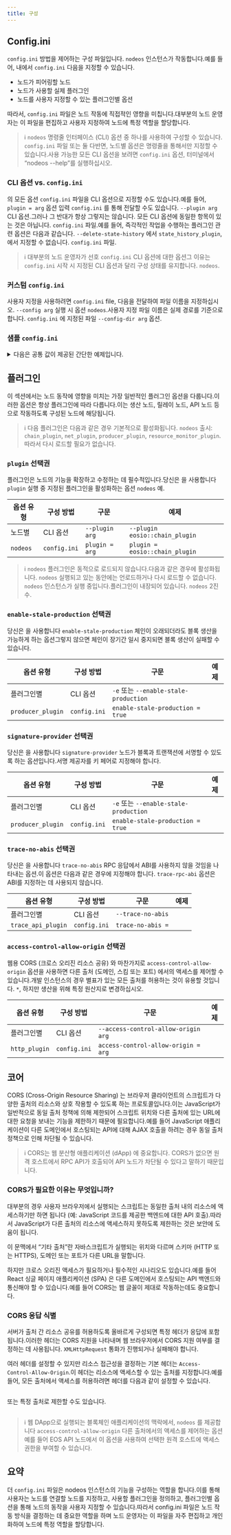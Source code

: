 ```yaml
---
title: 구성
---
```


## Config.ini

`config.ini` 방법을 제어하는 구성 파일입니다. `nodeos` 인스턴스가 작동합니다.예를 들어, 내에서 `config.ini` 다음을 지정할 수 있습니다.

* 노드가 피어링할 노드
* 노드가 사용할 실제 플러그인
* 노드를 사용자 지정할 수 있는 플러그인별 옵션

따라서, `config.ini` 파일은 노드 작동에 직접적인 영향을 미칩니다.대부분의 노드 운영자는 이 파일을 편집하고 사용자 지정하여 노드에 특정 역할을 할당합니다.

>ℹ️ `nodeos` 명령줄 인터페이스 (CLI) 옵션 중 하나를 사용하여 구성할 수 있습니다. `config.ini` 파일 또는 둘 다반면, 노드별 옵션은 명령줄을 통해서만 지정할 수 있습니다.사용 가능한 모든 CLI 옵션을 보려면 `config.ini` 옵션, 터미널에서 “nodeos --help”를 실행하십시오.

### CLI 옵션 vs. `config.ini`

의 모든 옵션 `config.ini` 파일을 CLI 옵션으로 지정할 수도 있습니다.예를 들어, `plugin = arg` 옵션 입력 `config.ini` 를 통해 전달할 수도 있습니다. `--plugin arg` CLI 옵션.그러나 그 반대가 항상 그렇지는 않습니다. 모든 CLI 옵션에 동일한 항목이 있는 것은 아닙니다. `config.ini` 파일.예를 들어, 즉각적인 작업을 수행하는 플러그인 관련 옵션은 다음과 같습니다. `--delete-state-history` 에서 `state_history_plugin`, 에서 지정할 수 없습니다. `config.ini` 파일.

>ℹ️ 대부분의 노드 운영자가 선호 `config.ini` CLI 옵션에 대한 옵션그 이유는 `config.ini` 시작 시 지정된 CLI 옵션과 달리 구성 상태를 유지합니다. `nodeos`.

### 커스텀 `config.ini`

사용자 지정을 사용하려면 `config.ini` file, 다음을 전달하여 파일 이름을 지정하십시오. `--config arg` 실행 시 옵션 `nodeos`.사용자 지정 파일 이름은 실제 경로를 기준으로 합니다. `config.ini` 에 지정된 파일 `--config-dir arg` 옵션.

### 샘플 `config.ini`

<details>
<summary>다음은 공통 값이 제공된 간단한 예제입니다.</summary>

```# Specify the Access-Control-Allow-Origin to be returned on each request (eosio::http_plugin)
access-control-allow-origin = *

# The name supplied to identify this node amongst the peers. (eosio::net_plugin)
agent-name = "EOS Test Agent"

# Enable block production, even if the chain is stale. (eosio::producer_plugin)
enable-stale-production = true

# ID of producer controlled by this node (e.g. inita; may specify multiple times) (eosio::producer_plugin)
producer-name = eosio

# Key=Value pairs in the form <public-key>=<provider-spec>
# Where:
#    <public-key>    	is a string form of a vaild EOSIO public key
# 
#    <provider-spec> 	is a string in the form <provider-type>:<data>
# 
#    <provider-type> 	is KEY, KEOSD, or SE
# 
#    KEY:<data>      	is a string form of a valid EOSIO private key which maps to the provided public key
# 
#    KEOSD:<data>    	is the URL where keosd is available and the approptiate wallet(s) are unlocked
# 
#  (eosio::producer_plugin)
signature-provider = EOS6MRyAjQq8ud7hVNYcfnVPJqcVpscN5So8BhtHuGYqET5GDW5CV=KEY:5KQwrPbwdL6PhXujxW37FSSQZ1JiwsST4cqQzDeyXtP79zkvFD3

# Use to indicate that the RPC responses will not use ABIs.
# Failure to specify this option when there are no trace-rpc-abi configuations will result in an Error.
# This option is mutually exclusive with trace-rpc-api (eosio::trace_api_plugin)
trace-no-abis = true

# Plugin(s) to enable, may be specified multiple times
plugin = eosio::producer_plugin
plugin = eosio::producer_api_plugin
plugin = eosio::chain_plugin
plugin = eosio::chain_api_plugin
plugin = eosio::http_plugin
plugin = eosio::state_history_plugin
plugin = eosio::net_plugin
plugin = eosio::net_api_plugin
plugin = eosio::trace_api_plugin
```

</details>

## 플러그인

이 섹션에서는 노드 동작에 영향을 미치는 가장 일반적인 플러그인 옵션을 다룹니다.이러한 옵션은 항상 플러그인에 따라 다릅니다.이는 생산 노드, 릴레이 노드, API 노드 등으로 작동하도록 구성된 노드에 해당됩니다.

>ℹ️ 다음 플러그인은 다음과 같은 경우 기본적으로 활성화됩니다. `nodeos` 출시: `chain_plugin`, `net_plugin`, `producer_plugin`, `resource_monitor_plugin`.따라서 다시 로드할 필요가 없습니다. 

### `plugin` 선택권

플러그인은 노드의 기능을 확장하고 수정하는 데 필수적입니다.당신은 을 사용합니다 `plugin` 실행 중 지정된 플러그인을 활성화하는 옵션 `nodeos` 예.

옵션 유형 | 구성 방법 | 구문 | 예제
-|-|-|-
노드별 | CLI 옵션 | `--plugin arg` | `--plugin eosio::chain_plugin`
`nodeos` | `config.ini` | `plugin = arg` | `plugin = eosio::chain_plugin`

> ℹ️ `nodeos` 플러그인은 동적으로 로드되지 않습니다.다음과 같은 경우에 활성화됩니다. `nodeos` 실행되고 있는 동안에는 언로드하거나 다시 로드할 수 없습니다. `nodeos` 인스턴스가 실행 중입니다.플러그인이 내장되어 있습니다. `nodeos` 2진수.

### `enable-stale-production` 선택권

당신은 을 사용합니다 `enable-stale-production` 체인이 오래되더라도 블록 생산을 가능하게 하는 옵션그렇지 않으면 체인이 장기간 일시 중지되면 블록 생산이 실패할 수 있습니다.

옵션 유형 | 구성 방법 | 구문 | 예제
-|-|-|-
플러그인별 | CLI 옵션 | `-e` 또는 `--enable-stale-production`
`producer_plugin` | `config.ini` | `enable-stale-production = true`

### `signature-provider` 선택권

당신은 을 사용합니다 `signature-provider` 노드가 블록과 트랜잭션에 서명할 수 있도록 하는 옵션입니다.서명 제공자를 키 페어로 지정해야 합니다.

옵션 유형 | 구성 방법 | 구문 | 예제
-|-|-|-
플러그인별 | CLI 옵션 | `-e` 또는 `--enable-stale-production`
`producer_plugin` | `config.ini` | `enable-stale-production = true`

### `trace-no-abis` 선택권

당신은 을 사용합니다 `trace-no-abis` RPC 응답에서 ABI를 사용하지 않을 것임을 나타내는 옵션.이 옵션은 다음과 같은 경우에 지정해야 합니다. `trace-rpc-abi` 옵션은 ABI를 지정하는 데 사용되지 않습니다.

옵션 유형 | 구성 방법 | 구문 | 예제
-|-|-|-
플러그인별 | CLI 옵션 | `--trace-no-abis`
`trace_api_plugin` | `config.ini` | `trace-no-abis =`

### `access-control-allow-origin` 선택권

웹용 CORS (크로스 오리진 리소스 공유) 와 마찬가지로 `access-control-allow-origin` 옵션을 사용하면 다른 출처 (도메인, 스킴 또는 포트) 에서의 액세스를 제어할 수 있습니다.개발 인스턴스의 경우 별표가 있는 모든 출처를 허용하는 것이 유용할 것입니다. `*`, 하지만 생산을 위해 특정 원산지로 변경하십시오.

옵션 유형 | 구성 방법 | 구문 | 예제
-|-|-|-
플러그인별 | CLI 옵션 | `--access-control-allow-origin arg`
`http_plugin` | `config.ini` | `access-control-allow-origin = arg`

## 코어

CORS (Cross-Origin Resource Sharing) 는 브라우저 클라이언트의 스크립트가 다양한 출처의 리소스와 상호 작용할 수 있도록 하는 프로토콜입니다.이는 JavaScript가 일반적으로 동일 출처 정책에 의해 제한되어 스크립트 위치와 다른 출처에 있는 URL에 대한 요청을 보내는 기능을 제한하기 때문에 필요합니다.예를 들어 JavaScript 애플리케이션이 다른 도메인에서 호스팅되는 API에 대해 AJAX 호출을 하려는 경우 동일 출처 정책으로 인해 차단될 수 있습니다.

>ℹ️ CORS는 웹 분산형 애플리케이션 (dApp) 에 중요합니다. CORS가 없으면 원격 호스트에서 RPC API가 호출되어 API 노드가 차단될 수 있다고 말하기 때문입니다.

### CORS가 필요한 이유는 무엇입니까?

대부분의 경우 사용자 브라우저에서 실행되는 스크립트는 동일한 출처 내의 리소스에 액세스하기만 하면 됩니다 (예: JavaScript 코드를 제공한 백엔드에 대한 API 호출).따라서 JavaScript가 다른 출처의 리소스에 액세스하지 못하도록 제한하는 것은 보안에 도움이 됩니다.

이 문맥에서 “기타 출처”란 자바스크립트가 실행되는 위치와 다르며 스키마 (HTTP 또는 HTTPS), 도메인 또는 포트가 다른 URL을 말합니다.

하지만 크로스 오리진 액세스가 필요하거나 필수적인 시나리오도 있습니다.예를 들어 React 싱글 페이지 애플리케이션 (SPA) 은 다른 도메인에서 호스팅되는 API 백엔드와 통신해야 할 수 있습니다.예를 들어 CORS는 웹 글꼴이 제대로 작동하는데도 중요합니다.

### CORS 응답 식별

서버가 출처 간 리소스 공유를 허용하도록 올바르게 구성되면 특정 헤더가 응답에 포함됩니다.이러한 헤더는 CORS 지원을 나타내며 웹 브라우저에서 CORS 지원 여부를 결정하는 데 사용됩니다. `XMLHttpRequest` 통화가 진행되거나 실패해야 합니다.

여러 헤더를 설정할 수 있지만 리소스 접근성을 결정하는 기본 헤더는 `Access-Control-Allow-Origin`.이 헤더는 리소스에 액세스할 수 있는 출처를 지정합니다.예를 들어, 모든 출처에서 액세스를 허용하려면 헤더를 다음과 같이 설정할 수 있습니다.

```Access-Control-Allow-Origin: *
```

또는 특정 출처로 제한할 수도 있습니다.

```Access-Control-Allow-Origin: https://sample.io
```

>ℹ️ 웹 DApp으로 실행되는 블록체인 애플리케이션의 맥락에서, `nodeos` 를 제공합니다 `access-control-allow-origin` 다른 출처에서의 액세스를 제어하는 옵션예를 들어 EOS API 노드에서 이 옵션을 사용하여 선택한 원격 호스트에 액세스 권한을 부여할 수 있습니다.

## 요약

더 `config.ini` 파일은 nodeos 인스턴스의 기능을 구성하는 역할을 합니다.이를 통해 사용자는 노드를 연결할 노드를 지정하고, 사용할 플러그인을 정의하고, 플러그인별 옵션을 통해 노드의 동작을 사용자 지정할 수 있습니다.따라서 config.ini 파일은 노드 작동 방식을 결정하는 데 중요한 역할을 하며 노드 운영자는 이 파일을 자주 편집하고 개인화하여 노드에 특정 역할을 할당합니다.
